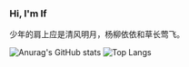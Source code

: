 ### Hi, I'm If

<!--
Here are some ideas to get you started:
- 🔭 I’m currently working on ...
- 🌱 I’m currently learning ...
- 👯 I’m looking to collaborate on ...
- 🤔 I’m looking for help with ...
- 💬 Ask me about ...
- 📫 How to reach me: ...
- 😄 Pronouns: ...
- ⚡ Fun fact: ...
-->


<p dir="auto">少年的肩上应是清风明月，杨柳依依和草长莺飞。</p>

![Anurag's GitHub stats](https://github-readme-stats.vercel.app/api?username=cyf-12345678&hide_title=true&hide_border=true&line_height=21&show_icons=true&hide=prs,issues&count_private=true) <span></span>
![Top Langs](https://github-readme-stats.vercel.app/api/top-langs/?username=cyf-12345678&hide=C,html,assembly,CMake&layout=compact)


  
  
<!--  内容收缩 <details><summary> -->
<!--   <summary/></details> -->
